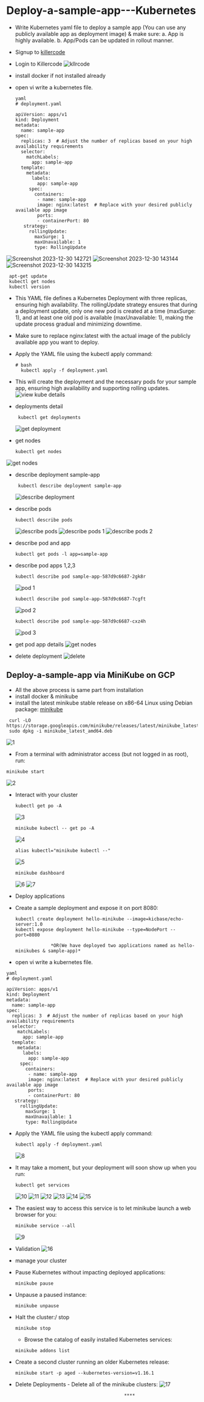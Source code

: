 # Deploy-a-sample-app---Kubernetes
 - Write Kubernetes yaml file to deploy a sample app (You can use any publicly available app as deployment image) &amp; make sure:
    a. App is highly available.
    b. App/Pods can be updated in rollout manner.

- Signup to [killercode](https://killercoda.com/login)
- Login to Killercode
  ![kllrcode](https://github.com/574n13y/Deploy-a-sample-app---Kubernetes/assets/35293085/38c3b15b-ffb4-4951-ae80-942b98b9e98a)

- install docker if not installed already
- open vi write a kubernetes file.
  ```
  yaml
  # deployment.yaml

  apiVersion: apps/v1
  kind: Deployment
  metadata:
    name: sample-app
  spec:
    replicas: 3  # Adjust the number of replicas based on your high availability requirements
    selector:
      matchLabels:
        app: sample-app
    template:
      metadata:
        labels:
          app: sample-app
       spec:
         containers:
          - name: sample-app
          image: nginx:latest  # Replace with your desired publicly available app image
          ports:
          - containerPort: 80
     strategy:
       rollingUpdate:
         maxSurge: 1
         maxUnavailable: 1
         type: RollingUpdate

  ```
 ![Screenshot 2023-12-30 142721](https://github.com/574n13y/Deploy-a-sample-app---Kubernetes/assets/35293085/ac0eda5e-0a4a-4078-9e4a-126e7db0526b)
 ![Screenshot 2023-12-30 143144](https://github.com/574n13y/Deploy-a-sample-app---Kubernetes/assets/35293085/3716a301-3e2f-4d33-8fa5-b8c875283a30)
 ![Screenshot 2023-12-30 143215](https://github.com/574n13y/Deploy-a-sample-app---Kubernetes/assets/35293085/05e27a46-f37b-468f-af90-7c93e8eb300c)

  ```
   apt-get update
   kubectl get nodes
   kubectl version
  ```

- This YAML file defines a Kubernetes Deployment with three replicas, ensuring high availability. The rollingUpdate strategy ensures that during a deployment update, only one new pod is created at a time (maxSurge: 1), and at least one old pod is available (maxUnavailable: 1), making the update process gradual and minimizing downtime.
- Make sure to replace nginx:latest with the actual image of the publicly available app you want to deploy.
- Apply the YAML file using the kubectl apply command:
  ```
  # bash
    kubectl apply -f deployment.yaml
  ```
- This will create the deployment and the necessary pods for your sample app, ensuring high availability and supporting rolling updates.
  ![view kube details](https://github.com/574n13y/Deploy-a-sample-app---Kubernetes/assets/35293085/b4492b33-f2dc-43f4-a55f-0dc0f9dcbd34)

- deployments detail
  ```
   kubectl get deployments
  ```
  ![get deployment](https://github.com/574n13y/Deploy-a-sample-app---Kubernetes/assets/35293085/78aa0619-560b-456f-bebe-b619c9c5b58c)

- get nodes
  ```
  kubectl get nodes
  ```
 ![get nodes](https://github.com/574n13y/Deploy-a-sample-app---Kubernetes/assets/35293085/4073f18c-21ac-48a6-9460-b362864d854e)

- describe deployment sample-app
  ```
   kubectl describe deployment sample-app
  ```
  ![describe deployment](https://github.com/574n13y/Deploy-a-sample-app---Kubernetes/assets/35293085/506e0cf5-1d48-414b-9c10-2c665c44a9b7)

- describe pods
  ```
  kubectl describe pods
  ```
  ![describe pods](https://github.com/574n13y/Deploy-a-sample-app---Kubernetes/assets/35293085/be22b363-8243-4749-9654-ba1da4176c0f)
  ![describe pods 1](https://github.com/574n13y/Deploy-a-sample-app---Kubernetes/assets/35293085/3805412f-8527-42d0-aba6-4ea99a1e8979)
  ![describe pods 2](https://github.com/574n13y/Deploy-a-sample-app---Kubernetes/assets/35293085/eacd135f-3922-49db-a0ba-6bf61578a3a8)

- describe pod and app
  ```
  kubectl get pods -l app=sample-app
  ```
  
- describe pod apps 1,2,3
  ```
  kubectl describe pod sample-app-587d9c6687-2gk8r
  ```
  ![pod 1](https://github.com/574n13y/Deploy-a-sample-app---Kubernetes/assets/35293085/cea33bc4-c9b5-47a8-a284-3d55f132b745)

  ```
  kubectl describe pod sample-app-587d9c6687-7cgft
  ```
  ![pod 2](https://github.com/574n13y/Deploy-a-sample-app---Kubernetes/assets/35293085/af2e5040-9cf1-4eb6-9024-46e622176e98)

  ```
  kubectl describe pod sample-app-587d9c6687-cxz4h
  ```
  ![pod 3](https://github.com/574n13y/Deploy-a-sample-app---Kubernetes/assets/35293085/76982ab3-190a-440b-b291-34a384e9cffb)

- get pod app details
  ![get nodes](https://github.com/574n13y/Deploy-a-sample-app---Kubernetes/assets/35293085/0e53617e-c5df-4165-989d-2c3892f9cbb7)
  
- delete deployment
  ![delete](https://github.com/574n13y/Deploy-a-sample-app---Kubernetes/assets/35293085/a5b9597b-91b2-4e24-86ac-0cb35a3d9289)


##  Deploy-a-sample-app via MiniKube on GCP 

 - All the above process is same part from installation
 -  install docker & minikube
 -  install the latest minikube stable release on x86-64 Linux using Debian package: [minikube]()
   ```
    curl -LO https://storage.googleapis.com/minikube/releases/latest/minikube_latest_amd64.deb
    sudo dpkg -i minikube_latest_amd64.deb
   ```

   ![1](https://github.com/574n13y/Deploy-a-sample-app---Kubernetes/assets/35293085/021601f1-4b48-4b41-9289-52c61e157177)

  - From a terminal with administrator access (but not logged in as root), run:
   ```
   minikube start
   ```
   ![2](https://github.com/574n13y/Deploy-a-sample-app---Kubernetes/assets/35293085/836809e8-0f56-45c8-8049-59b270092f8a)

 - Interact with your cluster
   ```
   kubectl get po -A
   ```
   ![3](https://github.com/574n13y/Deploy-a-sample-app---Kubernetes/assets/35293085/99db0725-e5e4-46aa-b3d9-32eef69c363b)

   ```
   minikube kubectl -- get po -A
   ```
   ![4](https://github.com/574n13y/Deploy-a-sample-app---Kubernetes/assets/35293085/3dd22bd3-e2fe-466b-82ad-f5f39d7438d7)

   ```
   alias kubectl="minikube kubectl --"
   ```
   ![5](https://github.com/574n13y/Deploy-a-sample-app---Kubernetes/assets/35293085/924bf378-3884-4959-9d24-09cb3997f134)
   
   ```
   minikube dashboard
   ```    
   ![6](https://github.com/574n13y/Deploy-a-sample-app---Kubernetes/assets/35293085/34ce2da8-6197-4dc8-9a25-b216f2bca5ae)
   ![7](https://github.com/574n13y/Deploy-a-sample-app---Kubernetes/assets/35293085/8c86fa00-ee8b-4ffa-841e-c0d759cb6127)

  - Deploy applications
  - Create a sample deployment and expose it on port 8080:
    ```
    kubectl create deployment hello-minikube --image=kicbase/echo-server:1.0
    kubectl expose deployment hello-minikube --type=NodePort --port=8080
    ```
                     *OR(We have deployed two applications named as hello-minikubes & sample-app)*
  - open vi write a kubernetes file.
  ```
  yaml
  # deployment.yaml

  apiVersion: apps/v1
  kind: Deployment
  metadata:
    name: sample-app
  spec:
    replicas: 3  # Adjust the number of replicas based on your high availability requirements
    selector:
      matchLabels:
        app: sample-app
    template:
      metadata:
        labels:
          app: sample-app
       spec:
         containers:
          - name: sample-app
          image: nginx:latest  # Replace with your desired publicly available app image
          ports:
          - containerPort: 80
     strategy:
       rollingUpdate:
         maxSurge: 1
         maxUnavailable: 1
         type: RollingUpdate

  ```
  - Apply the YAML file using the kubectl apply command:
    ```
    kubectl apply -f deployment.yaml
    ```
     ![8](https://github.com/574n13y/Deploy-a-sample-app---Kubernetes/assets/35293085/65bd5e95-5a40-410b-9f19-2b30fa12634f)
    
  - It may take a moment, but your deployment will soon show up when you run:
    ```
    kubectl get services
    ```
    ![10](https://github.com/574n13y/Deploy-a-sample-app---Kubernetes/assets/35293085/9948484b-a939-41d0-9c7f-24d62370698e)
    ![11](https://github.com/574n13y/Deploy-a-sample-app---Kubernetes/assets/35293085/58b9ccf3-d8c9-40f2-b3d3-2ec049538437)
    ![12](https://github.com/574n13y/Deploy-a-sample-app---Kubernetes/assets/35293085/c8f37f2b-9916-4a01-99b7-e087cdd24525)
    ![13](https://github.com/574n13y/Deploy-a-sample-app---Kubernetes/assets/35293085/e07e33fe-e967-4603-b474-e844b57104c7)
    ![14](https://github.com/574n13y/Deploy-a-sample-app---Kubernetes/assets/35293085/49537c3c-53fe-4286-97a1-f2b5bd340c0e)
    ![15](https://github.com/574n13y/Deploy-a-sample-app---Kubernetes/assets/35293085/f195f84c-a1b5-4026-893b-cde180a5e475)
    
  - The easiest way to access this service is to let minikube launch a web browser for you:
    ```
    minikube service --all
    ```    
    ![9](https://github.com/574n13y/Deploy-a-sample-app---Kubernetes/assets/35293085/77f06356-d9c0-44cd-bd04-050c0465e00e)
    
  - Validation
    ![16](https://github.com/574n13y/Deploy-a-sample-app---Kubernetes/assets/35293085/76a09c0d-0e1f-4273-b442-b7d17126c74e)
    
  - manage your cluster
  - Pause Kubernetes without impacting deployed applications:
    ```
    minikube pause
    ```
    
  - Unpause a paused instance:
    ```
    minikube unpause
    ```
    
  - Halt the cluster:/ stop
    ```
    minikube stop
    ```
     - Browse the catalog of easily installed Kubernetes services:
    ```
    minikube addons list
    ```
    
  - Create a second cluster running an older Kubernetes release:
    ```
    minikube start -p aged --kubernetes-version=v1.16.1
    ```
    
  - Delete Deployments - Delete all of the minikube clusters:
    ![17](https://github.com/574n13y/Deploy-a-sample-app---Kubernetes/assets/35293085/48c75a58-86a0-4fb4-9495-6716e0559767)

 


                                                ****
